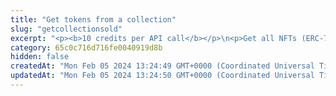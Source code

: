 ```yaml
---
title: "Get tokens from a collection"
slug: "getcollectionsold"
excerpt: "<p><b>10 credits per API call</b></p>\n<p>Get all NFTs (ERC-721 and ERC-1155) and multitokens (ERC-1155 only) of your favorite collections! Our API lets you search for all tokens on:</p>\n<ul>\n<li>Celo - celo / celo-testnet</li>\n<li>Ethereum - ethereum / ethereum-sepolia</li>\n<li>BNB (Binance) Smart Chain - bsc / bsc-testnet</li>\n<li>Polygon - polygon / polygon-mumbai</li>\n<li>Horizen EON - eon-mainnet</li>\n<li>Chiliz - chiliz-mainnet</li>\n<li>Tezos - tezos-mainnet</li>\n</ul>\n<p>To get started:</p>\n<ul>\n<li>Provide a chain name and comma-separated list of collection addresses. Our API will return relevant information about each token, including its name, description, image, and more.</li>\n<li>Aside from relevant information about each token, the response also contains metadata (they can, however, be excluded by setting <code>excludeMetadata</code> to <code>true</code>).</li>\n<li>If not specified, the API returns results for all supported types of tokens (nft, multitokens), but you can also choose to filter only one <code>tokenType</code>.</li>\n<li>For Tezos blockchain query parameters <code>excludeMetadata</code> and <code>tokenType</code> won't have any effect on filtering data.</li>\n</ul>"
category: 65c0c716d716fe0040919d8b
hidden: false
createdAt: "Mon Feb 05 2024 13:24:49 GMT+0000 (Coordinated Universal Time)"
updatedAt: "Mon Feb 05 2024 13:24:50 GMT+0000 (Coordinated Universal Time)"
---
```


